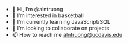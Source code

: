 - 👋 Hi, I’m @alntruong
- 👀 I’m interested in basketball
- 🌱 I’m currently learning JavaScript/SQL
- 💞️ I’m looking to collaborate on projects
- 📫 How to reach me alntruong@ucdavis.edu

<!---
alntruong/alntruong is a ✨ special ✨ repository because its `README.md` (this file) appears on your GitHub profile.
You can click the Preview link to take a look at your changes.
--->
